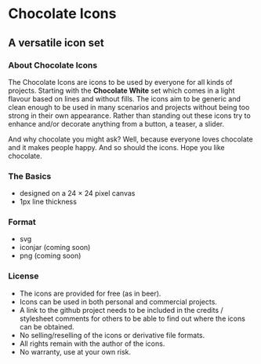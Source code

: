 # Chocolate Icons
## A versatile icon set

### About Chocolate Icons
The Chocolate Icons are icons to be used by everyone for all kinds of projects. Starting with the **Chocolate White** set which comes in a light flavour based on lines and without fills. The icons aim to be generic and clean enough to be used in many scenarios and projects without being too strong in their own appearance. Rather than standing out these icons try to enhance and/or decorate anything from a button, a teaser, a slider.

And why chocolate you might ask? Well, because everyone loves chocolate and it makes people happy. And so should the icons. Hope you like chocolate.

### The Basics
- designed on a 24 × 24 pixel canvas
- 1px line thickness

### Format
- svg
- iconjar (coming soon)
- png (coming soon)

### License
- The icons are provided for free (as in beer).
- Icons can be used in both personal and commercial projects.
- A link to the github project needs to be included in the credits / stylesheet comments for others to be able to find out where the icons can be obtained.
- No selling/reselling of the icons or derivative file formats.
- All rights remain with the author of the icons.
- No warranty, use at your own risk.
